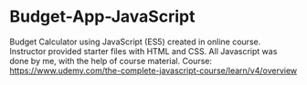 # Budget-App-JavaScript
Budget Calculator using JavaScript (ES5) created in online course. Instructor provided starter files with HTML and CSS. All Javascript was done by me, with the help of course material. Course: https://www.udemy.com/the-complete-javascript-course/learn/v4/overview
